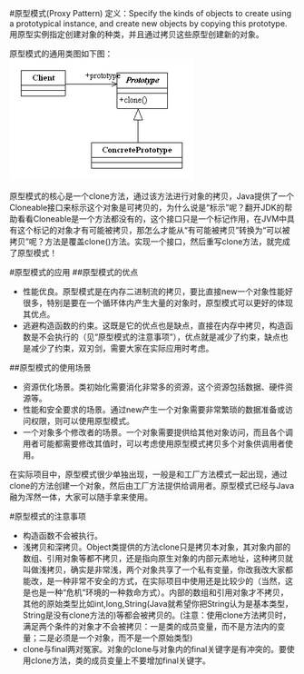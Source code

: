 #原型模式(Proxy Pattern) 
定义：Specify the kinds of objects to create using a prototypical instance, and create new objects by copying this prototype. 用原型实例指定创建对象的种类，并且通过拷贝这些原型创建新的对象。  

原型模式的通用类图如下图：  
![Alt text](prototype.gif "原型模式类图")

原型模式的核心是一个clone方法，通过该方法进行对象的拷贝，Java提供了一个Cloneable接口来标示这个对象是可拷贝的，为什么说是“标示”呢？翻开JDK的帮助看看Cloneable是一个方法都没有的，这个接口只是一个标记作用，在JVM中具有这个标记的对象才有可能被拷贝，那怎么才能从“有可能被拷贝”转换为“可以被拷贝”呢？方法是覆盖clone()方法。实现一个接口，然后重写clone方法，就完成了原型模式！  


#原型模式的应用
##原型模式的优点
 * 性能优良。原型模式是在内存二进制流的拷贝，要比直接new一个对象性能好很多，特别是要在一个循环体内产生大量的对象时，原型模式可以更好的体现其优点。 
 * 逃避构造函数的约束。这既是它的优点也是缺点，直接在内存中拷贝，构造函数是不会执行的（见“原型模式的注意事项”），优点就是减少了约束，缺点也是减少了约束，双刃剑，需要大家在实际应用时考虑。


##原型模式的使用场景
 * 资源优化场景。类初始化需要消化非常多的资源，这个资源包括数据、硬件资源等。
 * 性能和安全要求的场景。通过new产生一个对象需要非常繁琐的数据准备或访问权限，则可以使用原型模式。
 * 一个对象多个修改者的场景。一个对象需要提供给其他对象访问，而且各个调用者可能都需要修改其值时，可以考虑使用原型模式拷贝多个对象供调用者使用。 
 
在实际项目中，原型模式很少单独出现，一般是和工厂方法模式一起出现，通过clone的方法创建一个对象，然后由工厂方法提供给调用者。原型模式已经与Java融为浑然一体，大家可以随手拿来使用。       

 
#原型模式的注意事项
 * 构造函数不会被执行。
 * 浅拷贝和深拷贝。Object类提供的方法clone只是拷贝本对象，其对象内部的数组、引用对象等都不拷贝，还是指向原生对象的内部元素地址，这种拷贝就叫做浅拷贝，确实是非常浅，两个对象共享了一个私有变量，你改我改大家都能改，是一种非常不安全的方式，在实际项目中使用还是比较少的（当然，这是也是一种“危机”环境的一种救命方式）。内部的数组和引用对象才不拷贝，其他的原始类型比如int,long,String(Java就希望你把String认为是基本类型，String是没有clone方法的)等都会被拷贝的。(注意：使用clone方法拷贝时，满足两个条件的对象才不会被拷贝：一是类的成员变量，而不是方法内的变量；二是必须是一个对象，而不是一个原始类型)
 * clone与final两对冤家。对象的clone与对象内的final关键字是有冲突的。要使用clone方法，类的成员变量上不要增加final关键字。